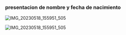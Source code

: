 ### presentacion de nombre y fecha de nacimiento


![IMG_20230518_155951_505](https://github.com/maribel848/agamos-pizza/assets/132409580/3fdf2447-6211-4170-89b6-a45f093ff876)





![IMG_20230518_155951_505](https://github.com/maribel848/agamos-pizza/assets/132409580/b4faaf47-5a63-4c53-9f18-926e6374ebf3)
